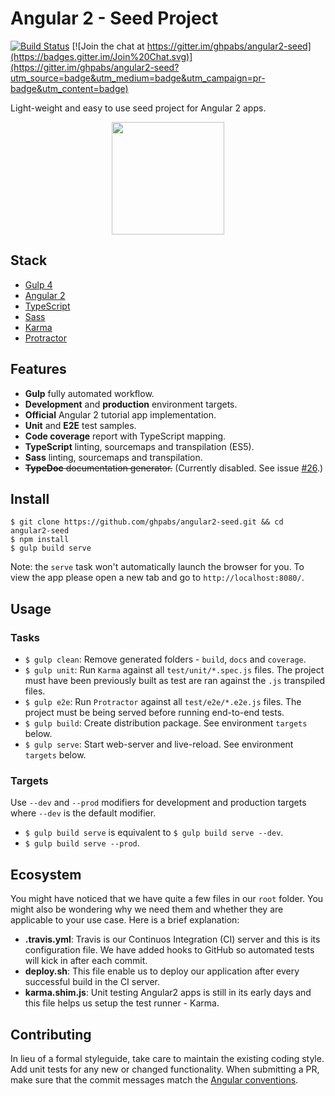 # Angular 2 - Seed Project

[![Build Status](https://travis-ci.org/ghpabs/angular2-seed.svg)](https://travis-ci.org/ghpabs/angular2-seed)
[![Join the chat at https://gitter.im/ghpabs/angular2-seed](https://badges.gitter.im/Join%20Chat.svg)](https://gitter.im/ghpabs/angular2-seed?utm_source=badge&utm_medium=badge&utm_campaign=pr-badge&utm_content=badge)

Light-weight and easy to use seed project for Angular 2 apps.

<p align="center">
  <img src="http://i.imgur.com/PdjeNVL.png" width="180">
</p>

## Stack
- [Gulp 4](http://gulpjs.com/)
- [Angular 2](https://angular.io/)
- [TypeScript](http://www.typescriptlang.org/)
- [Sass](http://sass-lang.com/)
- [Karma](http://karma-runner.github.io/)
- [Protractor](http://www.protractortest.org/)

## Features
- **Gulp** fully automated workflow.
- **Development** and **production** environment targets.
- **Official** Angular 2 tutorial app implementation.
- **Unit** and **E2E** test samples.
- **Code coverage** report with TypeScript mapping.
- **TypeScript** linting, sourcemaps and transpilation (ES5).
- **Sass** linting, sourcemaps and transpilation.
- ~~**TypeDoc** documentation generator.~~ (Currently disabled. See issue [#26](https://github.com/ghpabs/angular2-seed/issues/26).)

## Install
```
$ git clone https://github.com/ghpabs/angular2-seed.git && cd angular2-seed
$ npm install
$ gulp build serve
```

Note: the `serve` task won't automatically launch the browser for you.
To view the app please open a new tab and go to `http://localhost:8080/`.

## Usage
### Tasks
- `$ gulp clean`: Remove generated folders - `build`, `docs` and `coverage`.
- `$ gulp unit`: Run `Karma` against all `test/unit/*.spec.js` files. The project must have been previously built as test are ran against the `.js` transpiled files.
- `$ gulp e2e`: Run `Protractor` against all `test/e2e/*.e2e.js` files. The project must be being served before running end-to-end tests.
- `$ gulp build`: Create distribution package. See environment `targets` below.
- `$ gulp serve`: Start web-server and live-reload. See environment `targets` below.

### Targets
Use `--dev` and `--prod` modifiers for development and production targets where `--dev` is the default modifier.

- `$ gulp build serve` is equivalent to `$ gulp build serve --dev`.
- `$ gulp build serve --prod`.

## Ecosystem
You might have noticed that we have quite a few files in our `root` folder. You might also be wondering why we need them and whether they are applicable to your use case. Here is a brief explanation:

- **.travis.yml**: Travis is our Continuos Integration (CI) server and this is its configuration file. We have added hooks to GitHub so automated tests will kick in after each commit.
- **deploy.sh**: This file enable us to deploy our application after every successful build in the CI server.
- **karma.shim.js**: Unit testing Angular2 apps is still in its early days and this file helps us setup the test runner - Karma.

## Contributing
In lieu of a formal styleguide, take care to maintain the existing coding style. Add unit tests for any new or changed functionality. When submitting a PR, make sure that the commit messages match the [Angular conventions](https://github.com/angular/angular/blob/master/CONTRIBUTING.md#commit-message-format).

